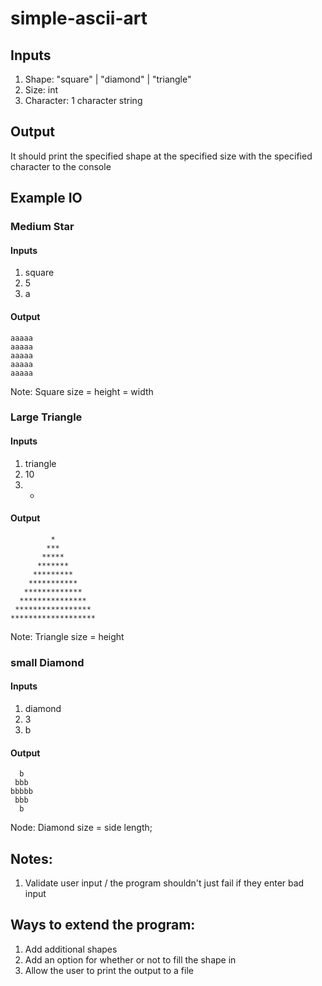 # simple-ascii-art

## Inputs
1. Shape: "square" | "diamond" | "triangle"
2. Size: int
3. Character: 1 character string

## Output
It should print the specified shape at the specified size with the specified character to the console

## Example IO

### Medium Star 

#### Inputs
1. square
2. 5
3. a

#### Output
```
aaaaa
aaaaa
aaaaa
aaaaa
aaaaa
```

Note: Square size = height = width

### Large Triangle

#### Inputs
1. triangle
2. 10
3. *

#### Output
```
         *
        ***
       *****
      *******
     *********
    ***********
   *************
  ***************
 *****************
*******************
```

Note: Triangle size = height

### small Diamond

#### Inputs
1. diamond
2. 3
3. b

#### Output
```
  b
 bbb
bbbbb
 bbb
  b
```

Node: Diamond size = side length;

## Notes:
1. Validate user input / the program shouldn't just fail if they enter bad input

## Ways to extend the program:
1. Add additional shapes
2. Add an option for whether or not to fill the shape in
3. Allow the user to print the output to a file
